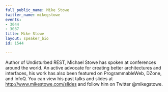 ```yaml
---
full_public_name: Mike Stowe
twitter_name: mikegstowe
events:
- 3044
- 3037
title: Mike Stowe
layout: speaker_bio
id: 1544

---
```

Author of Undisturbed REST, Michael Stowe has spoken at conferences around the world. An active advocate for creating better architectures and interfaces, his work has also been featured on ProgrammableWeb, DZone, and InfoQ. You can view his past talks and slides at http://www.mikestowe.com/slides and follow him on Twitter @mikegstowe.